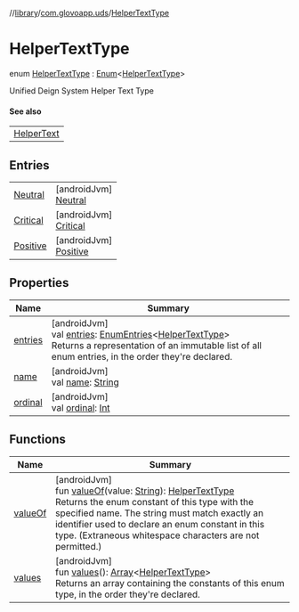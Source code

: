 //[library](../../../index.md)/[com.glovoapp.uds](../index.md)/[HelperTextType](index.md)

# HelperTextType

enum [HelperTextType](index.md) : [Enum](https://kotlinlang.org/api/latest/jvm/stdlib/kotlin/-enum/index.html)&lt;[HelperTextType](index.md)&gt; 

Unified Deign System Helper Text Type

#### See also

| |
|---|
| [HelperText](../-helper-text.md) |

## Entries

| | |
|---|---|
| [Neutral](-neutral/index.md) | [androidJvm]<br>[Neutral](-neutral/index.md) |
| [Critical](-critical/index.md) | [androidJvm]<br>[Critical](-critical/index.md) |
| [Positive](-positive/index.md) | [androidJvm]<br>[Positive](-positive/index.md) |

## Properties

| Name | Summary |
|---|---|
| [entries](entries.md) | [androidJvm]<br>val [entries](entries.md): [EnumEntries](https://kotlinlang.org/api/latest/jvm/stdlib/kotlin.enums/-enum-entries/index.html)&lt;[HelperTextType](index.md)&gt;<br>Returns a representation of an immutable list of all enum entries, in the order they're declared. |
| [name](../-tag-style/-promotion-secondary/index.md#-372974862%2FProperties%2F1585125336) | [androidJvm]<br>val [name](../-tag-style/-promotion-secondary/index.md#-372974862%2FProperties%2F1585125336): [String](https://kotlinlang.org/api/latest/jvm/stdlib/kotlin/-string/index.html) |
| [ordinal](../-tag-style/-promotion-secondary/index.md#-739389684%2FProperties%2F1585125336) | [androidJvm]<br>val [ordinal](../-tag-style/-promotion-secondary/index.md#-739389684%2FProperties%2F1585125336): [Int](https://kotlinlang.org/api/latest/jvm/stdlib/kotlin/-int/index.html) |

## Functions

| Name | Summary |
|---|---|
| [valueOf](value-of.md) | [androidJvm]<br>fun [valueOf](value-of.md)(value: [String](https://kotlinlang.org/api/latest/jvm/stdlib/kotlin/-string/index.html)): [HelperTextType](index.md)<br>Returns the enum constant of this type with the specified name. The string must match exactly an identifier used to declare an enum constant in this type. (Extraneous whitespace characters are not permitted.) |
| [values](values.md) | [androidJvm]<br>fun [values](values.md)(): [Array](https://kotlinlang.org/api/latest/jvm/stdlib/kotlin/-array/index.html)&lt;[HelperTextType](index.md)&gt;<br>Returns an array containing the constants of this enum type, in the order they're declared. |
